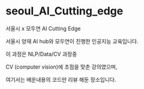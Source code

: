 # seoul_AI_Cutting_edge
서울시 x 모두연 AI Cutting Edge 

서울시 양재 AI hub와 모두연이 진행한 인공지능 교육입니다.

이 과정은 NLP/Data/CV 과정중

CV (computer vision)에 초점을 맞춘 강의였으며, 

여기서는 배운내용의 코드만 리뷰 해둔 장소입니다.
  
